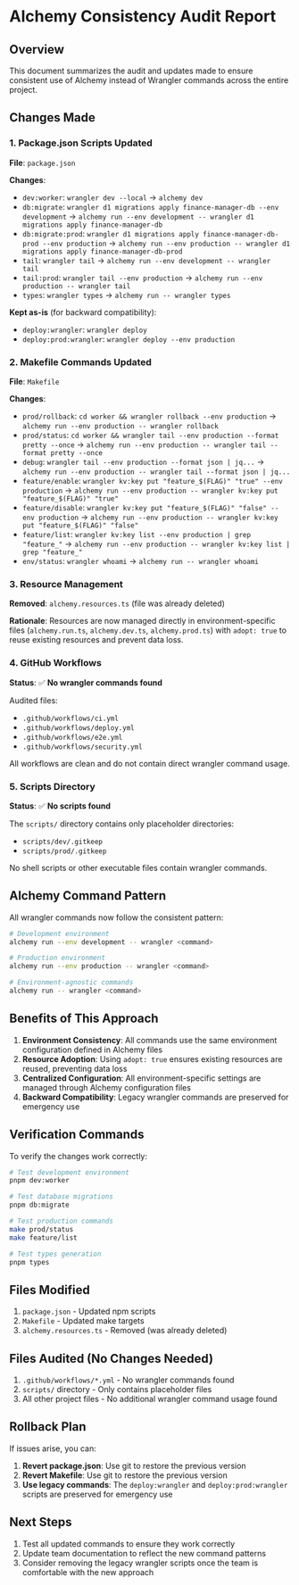# Alchemy Consistency Audit Report

## Overview
This document summarizes the audit and updates made to ensure consistent use of Alchemy instead of Wrangler commands across the entire project.

## Changes Made

### 1. Package.json Scripts Updated

**File**: `package.json`

**Changes**:
- `dev:worker`: `wrangler dev --local` → `alchemy dev`
- `db:migrate`: `wrangler d1 migrations apply finance-manager-db --env development` → `alchemy run --env development -- wrangler d1 migrations apply finance-manager-db`
- `db:migrate:prod`: `wrangler d1 migrations apply finance-manager-db-prod --env production` → `alchemy run --env production -- wrangler d1 migrations apply finance-manager-db-prod`
- `tail`: `wrangler tail` → `alchemy run --env development -- wrangler tail`
- `tail:prod`: `wrangler tail --env production` → `alchemy run --env production -- wrangler tail`
- `types`: `wrangler types` → `alchemy run -- wrangler types`

**Kept as-is** (for backward compatibility):
- `deploy:wrangler`: `wrangler deploy`
- `deploy:prod:wrangler`: `wrangler deploy --env production`

### 2. Makefile Commands Updated

**File**: `Makefile`

**Changes**:
- `prod/rollback`: `cd worker && wrangler rollback --env production` → `alchemy run --env production -- wrangler rollback`
- `prod/status`: `cd worker && wrangler tail --env production --format pretty --once` → `alchemy run --env production -- wrangler tail --format pretty --once`
- `debug`: `wrangler tail --env production --format json | jq...` → `alchemy run --env production -- wrangler tail --format json | jq...`
- `feature/enable`: `wrangler kv:key put "feature_$(FLAG)" "true" --env production` → `alchemy run --env production -- wrangler kv:key put "feature_$(FLAG)" "true"`
- `feature/disable`: `wrangler kv:key put "feature_$(FLAG)" "false" --env production` → `alchemy run --env production -- wrangler kv:key put "feature_$(FLAG)" "false"`
- `feature/list`: `wrangler kv:key list --env production | grep "feature_"` → `alchemy run --env production -- wrangler kv:key list | grep "feature_"`
- `env/status`: `wrangler whoami` → `alchemy run -- wrangler whoami`

### 3. Resource Management

**Removed**: `alchemy.resources.ts` (file was already deleted)

**Rationale**: Resources are now managed directly in environment-specific files (`alchemy.run.ts`, `alchemy.dev.ts`, `alchemy.prod.ts`) with `adopt: true` to reuse existing resources and prevent data loss.

### 4. GitHub Workflows

**Status**: ✅ **No wrangler commands found**

Audited files:
- `.github/workflows/ci.yml`
- `.github/workflows/deploy.yml`
- `.github/workflows/e2e.yml`
- `.github/workflows/security.yml`

All workflows are clean and do not contain direct wrangler command usage.

### 5. Scripts Directory

**Status**: ✅ **No scripts found**

The `scripts/` directory contains only placeholder directories:
- `scripts/dev/.gitkeep`
- `scripts/prod/.gitkeep`

No shell scripts or other executable files contain wrangler commands.

## Alchemy Command Pattern

All wrangler commands now follow the consistent pattern:
```bash
# Development environment
alchemy run --env development -- wrangler <command>

# Production environment
alchemy run --env production -- wrangler <command>

# Environment-agnostic commands
alchemy run -- wrangler <command>
```

## Benefits of This Approach

1. **Environment Consistency**: All commands use the same environment configuration defined in Alchemy files
2. **Resource Adoption**: Using `adopt: true` ensures existing resources are reused, preventing data loss
3. **Centralized Configuration**: All environment-specific settings are managed through Alchemy configuration files
4. **Backward Compatibility**: Legacy wrangler commands are preserved for emergency use

## Verification Commands

To verify the changes work correctly:

```bash
# Test development environment
pnpm dev:worker

# Test database migrations
pnpm db:migrate

# Test production commands
make prod/status
make feature/list

# Test types generation
pnpm types
```

## Files Modified

1. `package.json` - Updated npm scripts
2. `Makefile` - Updated make targets
3. `alchemy.resources.ts` - Removed (was already deleted)

## Files Audited (No Changes Needed)

1. `.github/workflows/*.yml` - No wrangler commands found
2. `scripts/` directory - Only contains placeholder files
3. All other project files - No additional wrangler command usage found

## Rollback Plan

If issues arise, you can:

1. **Revert package.json**: Use git to restore the previous version
2. **Revert Makefile**: Use git to restore the previous version
3. **Use legacy commands**: The `deploy:wrangler` and `deploy:prod:wrangler` scripts are preserved for emergency use

## Next Steps

1. Test all updated commands to ensure they work correctly
2. Update team documentation to reflect the new command patterns
3. Consider removing the legacy wrangler scripts once the team is comfortable with the new approach